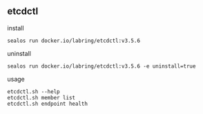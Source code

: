 ## etcdctl

install
```
sealos run docker.io/labring/etcdctl:v3.5.6
```

uninstall
```
sealos run docker.io/labring/etcdctl:v3.5.6 -e uninstall=true
```

usage
```
etcdctl.sh --help
etcdctl.sh member list
etcdctl.sh endpoint health
```

